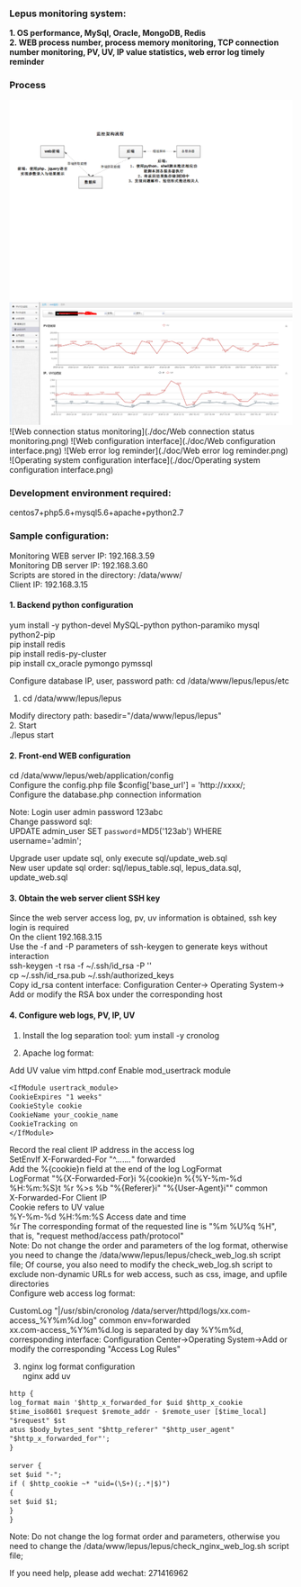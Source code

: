 ### Lepus monitoring system:
**1. OS performance, MySql, Oracle, MongoDB, Redis <br>**
**2. WEB process number, process memory monitoring, TCP connection number monitoring, PV, UV, IP value statistics, web error log timely reminder**
### Process
![flow chart](./doc/flowChart.png)
![Web_visit_statistics](./doc/Web_visit_statistics.png)
![Web connection status monitoring](./doc/Web connection status monitoring.png)
![Web configuration interface](./doc/Web configuration interface.png)
![Web error log reminder](./doc/Web error log reminder.png)
![Operating system configuration interface](./doc/Operating system configuration interface.png)
### Development environment required:
centos7+php5.6+mysql5.6+apache+python2.7

### Sample configuration:
Monitoring WEB server IP: 192.168.3.59 <br>
Monitoring DB server IP: 192.168.3.60 <br>
Scripts are stored in the directory: /data/www/ <br>
Client IP: 192.168.3.15 <br>
#### 1. Backend python configuration
yum install -y python-devel MySQL-python python-paramiko mysql python2-pip <br>
pip install redis <br>
pip install redis-py-cluster <br>
pip install cx_oracle pymongo pymssql <br>

Configure database IP, user, password path:
cd /data/www/lepus/lepus/etc <br>
1. cd /data/www/lepus/lepus <br>

Modify directory path: basedir="/data/www/lepus/lepus" <br>
2. Start <br>
./lepus start <br>

#### 2. Front-end WEB configuration <br>
cd /data/www/lepus/web/application/config <br>
Configure the config.php file $config['base_url'] = 'http://xxxx/; <br>
Configure the database.php connection information <br>

Note:
Login user admin password 123abc <br>
Change password sql: <br>
UPDATE admin_user SET `password`=MD5('123ab') WHERE username='admin'; <br>

Upgrade user update sql, only execute sql/update_web.sql <br>
New user update sql order: sql/lepus_table.sql, lepus_data.sql, update_web.sql <br>

#### 3. Obtain the web server client SSH key <br>
Since the web server access log, pv, uv information is obtained, ssh key login is required <br>
On the client 192.168.3.15 <br>
Use the -f and -P parameters of ssh-keygen to generate keys without interaction <br>
ssh-keygen -t rsa -f ~/.ssh/id_rsa -P '' <br>
cp ~/.ssh/id_rsa.pub ~/.ssh/authorized_keys <br>
Copy id_rsa content interface: Configuration Center-> Operating System-> Add or modify the RSA box under the corresponding host <br>

#### 4. Configure web logs, PV, IP, UV
1. Install the log separation tool: yum install -y cronolog <br>

2. Apache log format: <br>

Add UV value
vim httpd.conf
Enable mod_usertrack module <br>
```LoadModule usertrack_module libexec/mod_usertrack.so
<IfModule usertrack_module>
CookieExpires "1 weeks"
CookieStyle cookie
CookieName your_cookie_name
CookieTracking on
</IfModule>
```

Record the real client IP address in the access log <br>
SetEnvIf X-Forwarded-For "^.*\..*\..*\..*" forwarded <br>
Add the %{cookie}n field at the end of the log LogFormat <br>
LogFormat "%{X-Forwarded-For}i %{cookie}n %{%Y-%m-%d %H:%m:%S}t %r %>s %b \"%{Referer}i\" \"%{User-Agent}i\"" common <br>
X-Forwarded-For Client IP <br>
Cookie refers to UV value <br>
%Y-%m-%d %H:%m:%S Access date and time <br>
%r The corresponding format of the requested line is "%m %U%q %H", that is, "request method/access path/protocol" <br>
Note: Do not change the order and parameters of the log format, otherwise you need to change the /data/www/lepus/lepus/check_web_log.sh script file;
Of course, you also need to modify the check_web_log.sh script to exclude non-dynamic URLs for web access, such as css, image, and upfile directories
<br>
Configure web access log format: <br>

CustomLog "|/usr/sbin/cronolog /data/server/httpd/logs/xx.com-access_%Y%m%d.log" common env=forwarded <br>
xx.com-access_%Y%m%d.log is separated by day %Y%m%d, corresponding interface: Configuration Center->Operating System->Add or modify the corresponding "Access Log Rules" <br>

3. nginx log format configuration <br>
nginx add uv <br>
```
http {
log_format main '$http_x_forwarded_for $uid $http_x_cookie $time_iso8601 $request $remote_addr - $remote_user [$time_local] "$request" $st
atus $body_bytes_sent "$http_referer" "$http_user_agent" "$http_x_forwarded_for"';
}

server {
set $uid "-";
if ( $http_cookie ~* "uid=(\S+)(;.*|$)")
{
set $uid $1;
}
}
```
Note: Do not change the log format order and parameters, otherwise you need to change the /data/www/lepus/lepus/check_nginx_web_log.sh script file; <br>

If you need help, please add wechat: 271416962